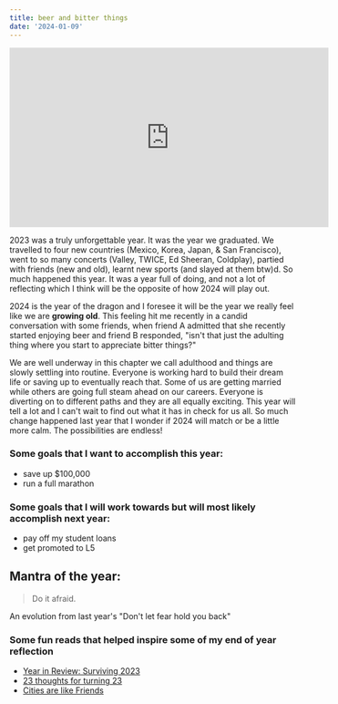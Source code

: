 ```yaml
---
title: beer and bitter things
date: '2024-01-09'
---
```



<iframe width="560" height="315" src="https://www.youtube.com/embed/tgNtNWrjUrs?si=BDK-q9MDO81YC_KH" title="YouTube video player" frameborder="0" allow="accelerometer; autoplay; clipboard-write; encrypted-media; gyroscope; picture-in-picture; web-share" allowfullscreen></iframe>

2023 was a truly unforgettable year. It was the year we graduated. We travelled to four new countries (Mexico, Korea, Japan, & San Francisco), went to so many concerts (Valley, TWICE, Ed Sheeran, Coldplay), partied with friends (new and old), learnt new sports (and slayed at them btw)d. So much happened this year. It was a year full of doing, and not a lot of reflecting which I think will be the opposite of how 2024 will play out. 

2024 is the year of the dragon and I foresee it will be the year we really feel like we are **growing old**. This feeling hit me recently in a candid conversation with some friends, when friend A admitted that she recently started enjoying beer and friend B responded, "isn't that just the adulting thing where you start to appreciate bitter things?"

We are well underway in this chapter we call adulthood and things are slowly settling into routine. Everyone is working hard to build their dream life or saving up to eventually reach that. Some of us are getting married while others are going full steam ahead on our careers. Everyone is diverting on to different paths and they are all equally exciting. This year will tell a lot and I can't wait to find out what it has in check for us all. So much change happened last year that I wonder if 2024 will match or be a little more calm. The possibilities are endless!

### Some goals that I want to accomplish this year:
 - save up $100,000
 - run a full marathon

### Some goals that I will work towards but will most likely accomplish next year:
 - pay off my student loans
 - get promoted to L5

## Mantra of the year:
> Do it afraid. 

An evolution from last year's "Don't let fear hold you back"

### Some fun reads that helped inspire some of my end of year reflection
 - [Year in Review: Surviving 2023](https://guylikenimi.medium.com/year-in-review-surviving-2023-ea08a1379528)
 - [23 thoughts for turning 23](https://cindo.substack.com/p/23-thoughts-for-turning-23?r=2cmnu&utm_medium=ios&utm_campaign=post)
 - [Cities are like Friends](https://lilyyduu.medium.com/cities-are-like-friends-241da7bb09b9)
